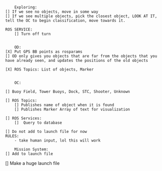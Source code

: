 
        Exploring: 
	[] If we see no objects, move in some way
	[] If we see multiple objects, pick the closest object, LOOK AT IT, tell the OC to begin classification, move towards it.

	ROS SERVICE:
		[] Turn off turn 


        OD:
	[X] Put GPS BB points as rosparams
	[] OD only gives you objects that are far from the objects that you have already seen, and updates the positions of the old objects

	[X] ROS Topics: List of objects, Marker 


        OC:

	[] Buoy Field, Tower Buoys, Dock, STC, Shooter, Unknown

	[] ROS Topics: 
		[] Publishes name of object when it is found	
		[] Publishes Marker Array of text for visualization

	[] ROS Services:
		[] 	Query to database

	[] Do not add to launch file for now
	RULES:
		- take human input, lol this will work

        Mission System:
	[] Add to launch file


[] Make a huge launch file 
